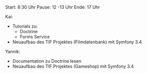 Start: 8:30 Uhr
Pause: 12 -13 Uhr
Ende: 17 Uhr

Kai:
- Tutorials zu:
  - Doctrine
  - Forms Service
- Neuaufbau des TIF Projektes (Filmdatenbank) mit Symfony 3.4

Yannik:
- Documentation zu Doctrine lesen
- Neuaufbau des TIF Projektes (Gameshop) mit Symfony 3.4
